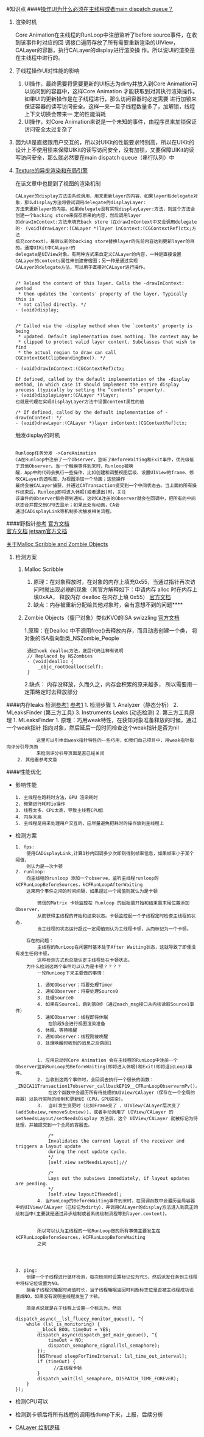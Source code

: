 #知识点
####[操作UI为什么必须在主线程或者main dispatch queue？](https://juejin.cn/post/6993979457996324894)

1. 渲染时机

	Core Animation在主线程的RunLoop中注册监听了before source事件，在收到该事件时对应的回
	调接口遍历存放了所有需要重新渲染的UIView，CALayer的容器，执行CALayer的display进行渲染操
	作。所以说UI的渲染是在主线程中进行的。
2. 子线程操作UI对性能的影响

	1. UI操作，最终需要将需要更新的UI标志为dirty并放入到Core Animation可以访问到的容器中，这样Core 
	Animation 才能获取到对其执行渲染操作。如果UI的更新操作是在子线程进行，那么访问容器时必定需要
	进行加锁来保证容器的读写访问安全。这样一来一旦子线程数量多了，加解锁，线程上下文切换会带来一
	定的性能消耗
	2. UI操作，对Core Animation来说是一个未知的事件，由程序员来加锁保证访问安全太过复杂了
3. 因为UI是直接跟用户交互的，所以对UIKit的性能要求特别高，所以在UIKit的设计上不使用锁来保障UIKit的读写访问安全，没有加锁，又要保障UIKit的读写访问安全，那么就必然要在main dispatch queue（串行队列）中
4. [Texture的异步渲染和布局引擎](https://juejin.cn/post/6844904114703302670)

	在该文章中也提到了视图的渲染机制
	
	```
	CALayer的display方法由系统调用，用来更新layer的内容，如果layer有delegate对象，那么display方法将尝试调用delegate的displayLayer:
	方法来更新layer的内容。如果delegate没有实现displayLayer:方法，则这个方法会创建一个backing store来保存原来的内容，然后调用layer
	的drawInContext:方法来填充back store（在drawInContext中又会调用delegate的- (void)drawLayer:(CALayer *)layer inContext:(CGContextRef)ctx;方法
	填充context）。最后以新的backing store替换layer的先前内容达到更新layer的目的。通常UIKit中CALayer的
	delegate是UIView对象。有两种方式来自定义CALayer的内容，一种是直接设置CALayer的contents属性来创建寄宿图；另一种是通过实现
	CALayer的delegate方法，可以用于直接对CALayer进行操作。
	
	
	/* Reload the content of this layer. Calls the -drawInContext: method
	 * then updates the `contents' property of the layer. Typically this is
	 * not called directly. */
	- (void)display;


	/* Called via the -display method when the `contents' property is being
	 * updated. Default implementation does nothing. The context may be
	 * clipped to protect valid layer content. Subclasses that wish to find
	 * the actual region to draw can call CGContextGetClipBoundingBox(). */
	
	- (void)drawInContext:(CGContextRef)ctx;
	
	```
	
	```
	If defined, called by the default implementation of the -display method, in which case it should implement the entire display
	process (typically by setting the “contents” property).
	- (void)displayLayer:(CALayer *)layer;
	也就是代理在实现displayLayer方法中设置content属性的值
	
	/* If defined, called by the default implementation of -drawInContext: */
	- (void)drawLayer:(CALayer *)layer inContext:(CGContextRef)ctx;
	
	```
	
	触发display的时机
	
	```
	
	Runloop任务分发 ->CoreAnimation
	CA在Runloop中注册了一个Observer，监听了BeforeWaiting和Exit事件，优先级低于其他Observer。当一个触摸事件到来时，Runloop被唤
	醒，App中的代码会执行一些操作，比如创建和调整视图层级、设置UIView的frame、修改CALayer的透明度、为视图添加一个动画；这些操作
	最终会被CALayer捕获，并通过CATransaction提交到一个中间状态去。当上面的所有操作结束后，Runloop即将进入休眠(或者退出)时，关注
	该事件的Observer都会得到通知。这时CA注册的Observer就会在回调中，把所有的中间状态合并提交到GPU去显示；如果此处有动画，CA会
	通过CADisplayLink等机制多次触发相关流程。

	```


####野指针[参考](https://juejin.cn/post/6930979515552235528) [官方文档](https://developer.apple.com/library/archive/documentation/Performance/Conceptual/ManagingMemory/Articles/MallocDebug.html)	
[官方文档](https://developer.apple.com/documentation/xcode/understanding-the-exception-types-in-a-crash-report)
[jetsam官方文档](https://developer.apple.com/documentation/xcode/identifying-high-memory-use-with-jetsam-event-reports)
	

[关于Malloc Scribble and Zombie Objects](https://juejin.cn/post/6968700344050122766)
    
1. 检测方案

	1. Malloc Scribble 
		1. 原理：在对象释放时，在对象的内存上填充0x55，当通过指针再次访问时就出现必崩的现象（其官方解释如下：申请内存 alloc 时在内存上填0xAA，
			     释放内存 dealloc 在内存上填 0x55）
			     [官方文档](https://developer.apple.com/library/archive/documentation/Performance/Conceptual/ManagingMemory/Articles/MallocDebug.html)
		2. 缺点：内存被重新分配给其他对象时，会有意想不到的问题****
		
	2. Zombie Objects（僵尸对象）类似KVO的ISA swizzling [官方文档](https://developer.apple.com/documentation/xcode/investigating-crashes-for-zombie-objects?preferredLanguage=occ)
	
		1.原理：在Dealloc 中不调用free()去释放内存，而且动态创建一个类，
			  将对象的ISA指向新类_NSZombie_People
                
            通过hook dealloc方法，底层代码注释有说明
            // Replaced by NSZombies
            - (void)dealloc {
                _objc_rootDealloc(self);
            }
		2.缺点： 内存没释放，久而久之，内存会积累的原来越多，
			  所以需要用一定策略定时去释放部分

####内存leaks 检测[参考1](http://hchong.net/2020/03/11/iOS%E5%86%85%E5%AD%98%E6%B3%84%E6%BC%8F%E6%A3%80%E6%9F%A5-%E5%8E%9F%E7%90%86/)  [参考1](https://xibhe.com/2019/05/27/iOS%E5%86%85%E5%AD%98%E6%B3%84%E6%BC%8F%E6%A3%80%E6%B5%8B/)
	1. 检测步骤
		1. Analyzer（静态分析）
		2. MLeaksFinder (第三方工具)
		3. Instruments Leaks (动态检测)
	2. 第三方工具原理
		1. MLeaksFinder
			1. 原理：巧用weak特性，在获知对象准备释放的时候，通过一个weak指针
			   指向对象，然后延后一段时间检查这个weak指针是否为nil 
			   
			   这里可以引申出weak指针特性的一些巧用，如我们自己项目中，用weak指针指向评分引导页面
			   来检测评分引导页面是否已经关闭
		2. 其他看参考文章

####性能优化

* 影响性能
	
	```
	1. 主线程在跑耗时方法，GPU 渲染耗时
	2. 频繁进行耗时io操作
	3. 线程太多，CPU太高，导致主线程CPU低
	4. 内存太高
	5. 主线程是用来处理用户交互的，应尽量避免把耗时的操作放到主线程上
	```

* 检测方案
	
	```
	1. fps:
		使用CADisplayLink,计算1秒内回调多少次即刻得到帧率信息，如果帧率小于某个阈值，
		则认为是一次卡顿
	2. runloop:
		向主线程的runloop 添加一个observe，监听主线程runloop的kCFRunLoopBeforeSources，kCFRunLoopAfterWaiting 
		这来两个事件之间的时间间隔，如果超过一个阈值则就认为是卡顿
		
			微信的Matrix 卡顿监控在 Runloop 的起始最开始和结束最末尾位置添加 Observer，
			从而获得主线程的开始和结束状态。卡顿监控起一个子线程定时检查主线程的状态，
			当主线程的状态运行超过一定阈值则认为主线程卡顿，从而标记为一个卡顿。
		
		存在的问题：
			主线程的RunLoop在闲置时基本处于After Waiting状态，这就导致了即便没有发生任何卡顿，
			这种检测方式也总能认定主线程处在卡顿状态。
		为什么检测这两个事件可以认为是卡顿？？？？
			一轮RunLoop下来主要做的事情：
			
			1. 通知Observer：将要处理Timer
			2. 通知Observer：将要处理Source0
			3. 处理Source0
			4. 如果有Source1，跳到第8步（通过mach_msg接口从内核读取Source1事件）
			5. 通知Observer：线程即将休眠
				在阶段5会进行视图渲染准备
			6. 休眠，等待唤醒
			7. 通知Observer：线程刚被唤醒
			8. 处理唤醒时收到的消息之后跳回1

			
			1. 应用启动时Core Animation 会在主线程的RunLoop中注册一个Observer监听RunLoop的BeforeWaiting(即将进入休眠)和Exit(即将退出Loop)事件。
            2. 当收到这两个事件时，会回调去执行一个很长的函数： _ZN2CA11Transaction17observer_callbackEP19__CFRunLoopObservermPv()。
                在这个函数中会遍历所有待处理的UIView/CAlayer（保存在一个全局的容器）以执行实际的绘制和更新UI（CPU，GPU渲染）。
            3.  当UI发生变更时（比如Frame变了 、UIView/CALayer层次变了(addSubview,removeSubview))，或者手动调用了 UIView/CALayer 的 setNeedsLayout/setNeedsDisplay 方法后，这个 UIView/CALayer 就被标记为待处理，并被提交到一个全局的容器去。
            
                /*
                Invalidates the current layout of the receiver and triggers a layout update 
                during the next update cycle.
                */
                [self.view setNeedsLayout];//
                
                /*
                Lays out the subviews immediately, if layout updates are pending.
                */
                [self.view layoutIfNeeded];
            4. 当RunLoop的BeforeWaiting事件到来时，在回调函数中会遍历全局容器中的UIView/CALayer（已标记为dirty），并调用CALayer的display方法进入到真正的绘制当中(主要就是通过异步绘制或者系统绘制流程等到layer.content)。

            	
            所以可以认为主线程的一轮RunLoop做的所有事情主要发生在kCFRunLoopBeforeSources，kCFRunLoopBeforeWaiting
            之间

            
			
	
	3. ping:
		创建一个子线程进行循环检测，每次检测时设置标记位为YES，然后派发任务到主线程中将标记位设置为NO。
		接着子线程沉睡超时阙值时长，当子线程睡眠返回时判断标志位是否被主线程成功设置成NO，如果没有说明主线程发生了卡顿。
		
		简单点说就是在子线程上设置一个标志为，然后
	
	```
	```
	dispatch_async(__lsl_fluecy_monitor_queue(), ^{
        while (lsl_is_monitoring) {
            __block BOOL timeOut = YES;
            dispatch_async(dispatch_get_main_queue(), ^{
                timeOut = NO;
                dispatch_semaphore_signal(lsl_semaphore);
            });
            [NSThread sleepForTimeInterval: lsl_time_out_interval];
            if (timeOut) {
            	  //主线程卡顿
            }
            dispatch_wait(lsl_semaphore, DISPATCH_TIME_FOREVER);
        }
    });
	```
* 检测CPU可以
* 检测到卡顿后将所有线程的调用栈dump下来，上报，后续分析

* [CALayer 绘制逻辑](https://cloud.tencent.com/developer/article/2080845)
